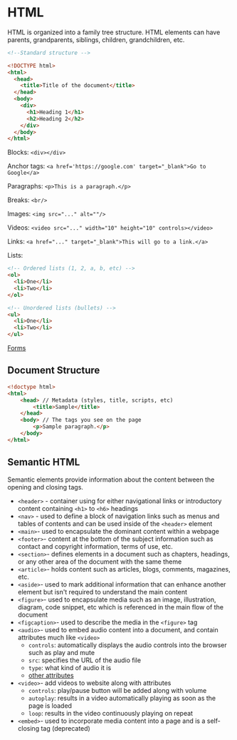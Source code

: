 # HTML

HTML is organized into a family tree structure. HTML elements can have parents, grandparents, siblings, children, grandchildren, etc.

```html
<!--Standard structure -->

<!DOCTYPE html>
<html>
  <head>
    <title>Title of the document</title>
  </head>
  <body>
    <div>
      <h1>Heading 1</h1>
      <h2>Heading 2</h2>
    </div>
  </body>
</html>
```

Blocks: `<div></div>`

Anchor tags: `<a href='https://google.com' target="_blank">Go to Google</a>`

Paragraphs: `<p>This is a paragraph.</p>`

Breaks: `<br/>`

Images: `<img src="..." alt=""/>`

Videos: `<video src="..." width="10" height="10" controls></video>`

Links: `<a href="..." target="_blank">This will go to a link.</a>`

Lists:

```html
<!-- Ordered lists (1, 2, a, b, etc) -->
<ol>
  <li>One</li>
  <li>Two</li>
</ol>

<!-- Unordered lists (bullets) -->
<ul>
  <li>One</li>
  <li>Two</li>
</ul>
```

[Forms](HTML/forms.md)

## Document Structure

```html
<!doctype html>
<html>
	<head> // Metadata (styles, title, scripts, etc)
		<title>Sample</title>
	</head>
	<body> // The tags you see on the page
		<p>Sample paragraph.</p>
	</body>
</html>
```



## Semantic HTML

Semantic elements provide information about the content between the opening and closing tags.

- `<header>` - container using for either navigational links or introductory content containing `<h1>` to `<h6>` headings
- `<nav>` - used to define a block of navigation links such as menus and tables of contents and can be used inside of the `<header>` element
- `<main>`- used to encapsulate the dominant content within a webpage
- `<footer>`- content at the bottom of the subject information such as contact and copyright information, terms of use, etc.
- `<section>`- defines elements in a document such as chapters, headings, or any other area of the document with the same theme
- `<article>`- holds content such as articles, blogs, comments, magazines, etc.
- `<aside>`- used to mark additional information that can enhance another element but isn't required to understand the main content
- `<figure>`- used to encapsulate media such as an image, illustration, diagram, code snippet, etc which is referenced in the main flow of the document
- `<figcaption>`- used to describe the media in the `<figure>` tag
- `<audio>`- used to embed audio content into a document, and contain attributes much like `<video>`
  - `controls`: automatically displays the audio controls into the browser such as play and mute
  - `src`: specifies the URL of the audio file
  - `type`: what kind of audio it is
  - [other attributes](https://developer.mozilla.org/en-US/docs/Web/HTML/Element/audio#attributes)
- `<video>`- add videos to website along with attributes
  - `controls`: play/pause button will be added along with volume
  - `autoplay`: results in a video automatically playing as soon as the page is loaded
  - `loop`: results in the video continuously playing on repeat
- `<embed>`- used to incorporate media content into a page and is a self-closing tag (deprecated)
